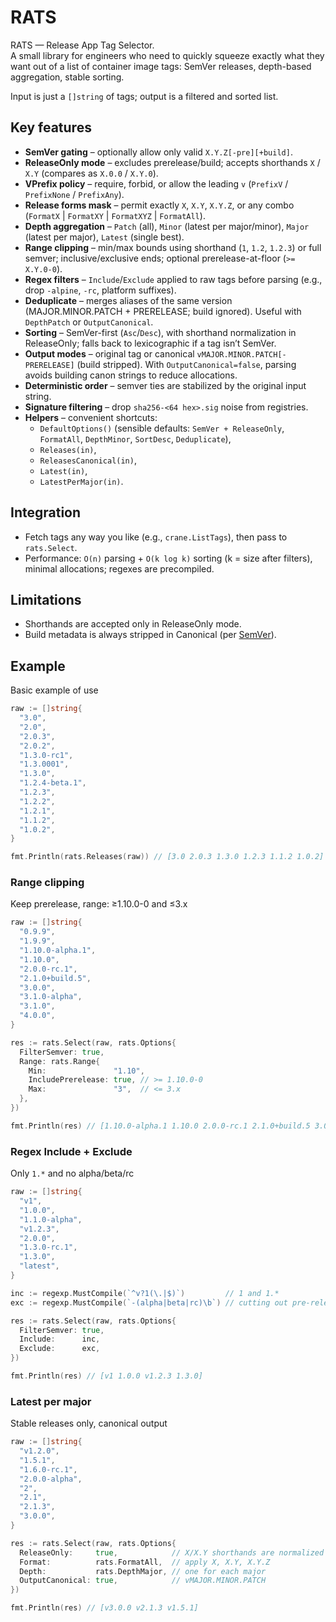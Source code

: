 # RATS

RATS — Release App Tag Selector.  
A small library for engineers who need to
quickly squeeze exactly what they want out of a list of container image
tags: SemVer releases, depth-based aggregation, stable sorting.

Input is just a `[]string` of tags; output is a filtered and sorted list.

## Key features

* **SemVer gating** – optionally allow only valid `X.Y.Z[-pre][+build]`.
* **ReleaseOnly mode** – excludes prerelease/build; accepts shorthands `X` /
  `X.Y` (compares as `X.0.0` / `X.Y.0`).
* **VPrefix policy** – require, forbid, or allow the leading `v` (`PrefixV`
  / `PrefixNone` / `PrefixAny`).
* **Release forms mask** – permit exactly `X`, `X.Y`, `X.Y.Z`, or any combo
  (`FormatX` | `FormatXY` | `FormatXYZ` | `FormatAll`).
* **Depth aggregation** – `Patch` (all), `Minor` (latest per major/minor),
  `Major` (latest per major), `Latest` (single best).
* **Range clipping** – min/max bounds using shorthand (`1`, `1.2`, `1.2.3`)
  or full semver; inclusive/exclusive ends; optional prerelease-at-floor
  (`>= X.Y.0-0`).
* **Regex filters** – `Include`/`Exclude` applied to raw tags before parsing
  (e.g., drop `-alpine`, `-rc`, platform suffixes).
* **Deduplicate** – merges aliases of the same version (MAJOR.MINOR.PATCH +
  PRERELEASE; build ignored). Useful with `DepthPatch` or `OutputCanonical`.
* **Sorting** – SemVer-first (`Asc`/`Desc`), with shorthand normalization in
  ReleaseOnly; falls back to lexicographic if a tag isn’t SemVer.
* **Output modes** – original tag or canonical
  `vMAJOR.MINOR.PATCH[-PRERELEASE]` (build stripped). With
  `OutputCanonical=false`, parsing avoids building canon strings to reduce
  allocations.
* **Deterministic order** – semver ties are stabilized by the original input
  string.
* **Signature filtering** – drop `sha256-<64 hex>.sig` noise from
  registries.
* **Helpers** – convenient shortcuts:
  * `DefaultOptions()` (sensible defaults: `SemVer + ReleaseOnly`,
    `FormatAll`, `DepthMinor`, `SortDesc`, `Deduplicate`),
  * `Releases(in)`,
  * `ReleasesCanonical(in)`,
  * `Latest(in)`,
  * `LatestPerMajor(in)`.

## Integration

* Fetch tags any way you like (e.g., `crane.ListTags`), then pass to
  `rats.Select`.
* Performance: `O(n)` parsing + `O(k log k)` sorting (k = size after
  filters), minimal allocations; regexes are precompiled.

## Limitations

* Shorthands are accepted only in ReleaseOnly mode.
* Build metadata is always stripped in Canonical (per [SemVer]).

## Example

Basic example of use

```go
raw := []string{
  "3.0",
  "2.0",
  "2.0.3",
  "2.0.2",
  "1.3.0-rc1",
  "1.3.0001",
  "1.3.0",
  "1.2.4-beta.1",
  "1.2.3",
  "1.2.2",
  "1.2.1",
  "1.1.2",
  "1.0.2",
}

fmt.Println(rats.Releases(raw)) // [3.0 2.0.3 1.3.0 1.2.3 1.1.2 1.0.2]
```

### Range clipping

Keep prerelease, range: ≥1.10.0-0 and ≤3.x

```go
raw := []string{
  "0.9.9",
  "1.9.9",
  "1.10.0-alpha.1",
  "1.10.0",
  "2.0.0-rc.1",
  "2.1.0+build.5",
  "3.0.0",
  "3.1.0-alpha",
  "3.1.0",
  "4.0.0",
}

res := rats.Select(raw, rats.Options{
  FilterSemver: true,
  Range: rats.Range{
    Min:               "1.10",
    IncludePrerelease: true, // >= 1.10.0-0
    Max:               "3",  // <= 3.x
  },
})

fmt.Println(res) // [1.10.0-alpha.1 1.10.0 2.0.0-rc.1 2.1.0+build.5 3.0.0 3.1.0-alpha 3.1.0]
```

### Regex Include + Exclude

Only `1.*` and no alpha/beta/rc

```go
raw := []string{
  "v1",
  "1.0.0",
  "1.1.0-alpha",
  "v1.2.3",
  "2.0.0",
  "1.3.0-rc.1",
  "1.3.0",
  "latest",
}

inc := regexp.MustCompile(`^v?1(\.|$)`)         // 1 and 1.*
exc := regexp.MustCompile(`-(alpha|beta|rc)\b`) // cutting out pre-releases

res := rats.Select(raw, rats.Options{
  FilterSemver: true,
  Include:      inc,
  Exclude:      exc,
})

fmt.Println(res) // [v1 1.0.0 v1.2.3 1.3.0]
```

### Latest per major

Stable releases only, canonical output

```go
raw := []string{
  "v1.2.0",
  "1.5.1",
  "1.6.0-rc.1",
  "2.0.0-alpha",
  "2",
  "2.1",
  "2.1.3",
  "3.0.0",
}

res := rats.Select(raw, rats.Options{
  ReleaseOnly:     true,            // X/X.Y shorthands are normalized
  Format:          rats.FormatAll,  // apply X, X.Y, X.Y.Z
  Depth:           rats.DepthMajor, // one for each major
  OutputCanonical: true,            // vMAJOR.MINOR.PATCH
})

fmt.Println(res) // [v3.0.0 v2.1.3 v1.5.1]
```

[SemVer]: https://semver.org/
